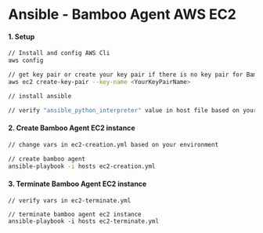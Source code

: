 # Ansible - Bamboo Agent AWS EC2

#### 1. Setup

```sh
// Install and config AWS Cli
aws config

// get key pair or create your key pair if there is no key pair for Bamboo
aws ec2 create-key-pair --key-name <YourKeyPairName>

// install ansible 

// verify "ansible_python_interpreter" value in host file based on your local python environment 

```

#### 2. Create  Bamboo Agent EC2 instance

```sh
// change vars in ec2-creation.yml based on your environment 

// create bamboo agent  
ansible-playbook -i hosts ec2-creation.yml
```

#### 3. Terminate Bamboo Agent EC2 instance

```
// verify vars in ec2-terminate.yml 

// terminate bamboo agent ec2 instance 
ansible-playbook -i hosts ec2-terminate.yml
```
